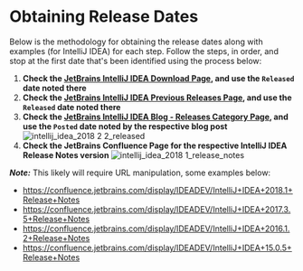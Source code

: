 # Obtaining Release Dates
Below is the methodology for obtaining the release dates along with examples (for IntelliJ IDEA) for each step. Follow the steps, in order, and stop at the first date that's been identified using the process below:
1) **Check the [JetBrains IntelliJ IDEA Download Page](https://www.jetbrains.com/idea/download/), and use the `Released` date noted there**
2) **Check the [JetBrains IntelliJ IDEA Previous Releases Page](https://www.jetbrains.com/idea/download/previous.html), and use the `Released` date noted there**
3) **Check the [JetBrains IntelliJ IDEA Blog - Releases Category Page](https://blog.jetbrains.com/idea/category/releases/), and use the `Posted` date noted by the respective blog post**
![intellij_idea_2018 2 2_released](https://user-images.githubusercontent.com/6374067/49457306-7cc5d200-f79f-11e8-91fc-9505439e40c6.png)
4) **Check the JetBrains Confluence Page for the respective IntelliJ IDEA Release Notes version**
![intellij_idea_2018 1_release_notes](https://user-images.githubusercontent.com/6374067/49457372-8f400b80-f79f-11e8-924e-59bb58a70716.png)

_**Note:**_ This likely will require URL manipulation, some examples below:
  * https://confluence.jetbrains.com/display/IDEADEV/IntelliJ+IDEA+2018.1+Release+Notes
  * https://confluence.jetbrains.com/display/IDEADEV/IntelliJ+IDEA+2017.3.5+Release+Notes
  * https://confluence.jetbrains.com/display/IDEADEV/IntelliJ+IDEA+2016.1.2+Release+Notes
  * https://confluence.jetbrains.com/display/IDEADEV/IntelliJ+IDEA+15.0.5+Release+Notes 

